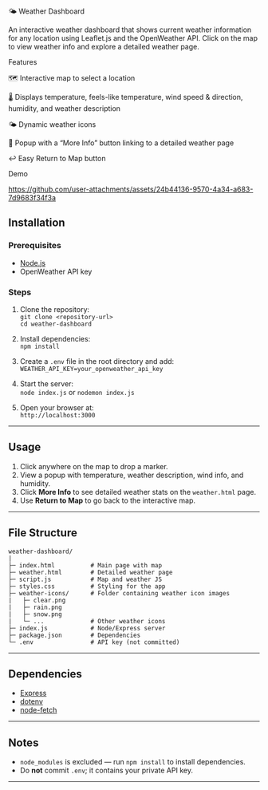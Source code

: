 🌤 Weather Dashboard

An interactive weather dashboard that shows current weather information for any location using Leaflet.js and the OpenWeather API. Click on the map to view weather info and explore a detailed weather page.

Features

🗺 Interactive map to select a location

🌡 Displays temperature, feels-like temperature, wind speed & direction, humidity, and weather description

🌤 Dynamic weather icons

🔗 Popup with a “More Info” button linking to a detailed weather page

↩ Easy Return to Map button

Demo

https://github.com/user-attachments/assets/24b44136-9570-4a34-a683-7d9683f34f3a
## Installation

### Prerequisites

- [Node.js](https://nodejs.org/)  
- OpenWeather API key  

### Steps

1. Clone the repository:  
   `git clone <repository-url>`  
   `cd weather-dashboard`

2. Install dependencies:  
   `npm install`

3. Create a `.env` file in the root directory and add:  
   `WEATHER_API_KEY=your_openweather_api_key`

4. Start the server:  
   `node index.js` or `nodemon index.js`

5. Open your browser at:  
   `http://localhost:3000`

---

## Usage

1. Click anywhere on the map to drop a marker.  
2. View a popup with temperature, weather description, wind info, and humidity.  
3. Click **More Info** to see detailed weather stats on the `weather.html` page.  
4. Use **Return to Map** to go back to the interactive map.  

---


## File Structure

```
weather-dashboard/
|
├─ index.html          # Main page with map
├─ weather.html        # Detailed weather page
├─ script.js           # Map and weather JS
├─ styles.css          # Styling for the app
├─ weather-icons/      # Folder containing weather icon images
|   ├─ clear.png
|   ├─ rain.png
|   ├─ snow.png
|   └─ ...             # Other weather icons
├─ index.js            # Node/Express server
├─ package.json        # Dependencies
└─ .env                # API key (not committed)
```
---

## Dependencies

- [Express](https://www.npmjs.com/package/express)  
- [dotenv](https://www.npmjs.com/package/dotenv)  
- [node-fetch](https://www.npmjs.com/package/node-fetch)  

---

## Notes

- `node_modules` is excluded — run `npm install` to install dependencies.  
- Do **not** commit `.env`; it contains your private API key.  

---
